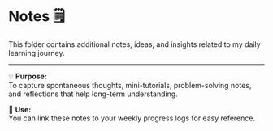 # Notes 🗒️  
This folder contains additional notes, ideas, and insights related to my daily learning journey.  

---

💡 **Purpose:**  
To capture spontaneous thoughts, mini-tutorials, problem-solving notes, and reflections that help long-term understanding.

🧭 **Use:**  
You can link these notes to your weekly progress logs for easy reference.
